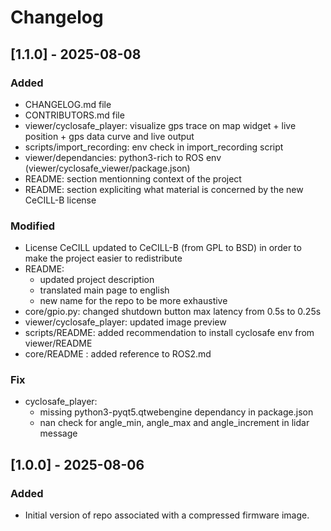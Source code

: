 # Changelog

## [1.1.0] - 2025-08-08
### Added
- CHANGELOG.md file
- CONTRIBUTORS.md file
- viewer/cyclosafe_player: visualize gps trace on map widget + live position + gps data curve and live output
- scripts/import_recording: env check in import_recording script
- viewer/dependancies: python3-rich to ROS env (viewer/cyclosafe_viewer/package.json)
- README: section mentionning context of the project
- README: section expliciting what material is concerned by the new CeCILL-B license

### Modified
- License CeCILL updated to CeCILL-B (from GPL to BSD) in order to make the project easier to redistribute
- README: 
  - updated project description 
  - translated main page to english
  - new name for the repo to be more exhaustive
- core/gpio.py: changed shutdown button max latency from 0.5s to 0.25s
- viewer/cyclosafe_player: updated image preview
- scripts/README: added recommendation to install cyclosafe env from viewer/README
- core/README : added reference to ROS2.md

### Fix
- cyclosafe_player:
  - missing python3-pyqt5.qtwebengine dependancy in package.json
  - nan check for angle_min, angle_max and angle_increment in lidar message

## [1.0.0] - 2025-08-06
### Added
- Initial version of repo associated with a compressed firmware image. 
